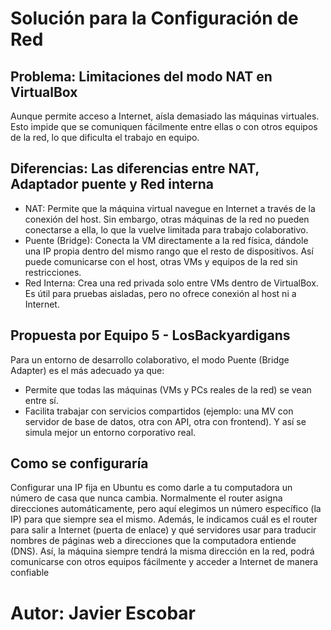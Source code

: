 # Solución para la Configuración de Red 

## Problema: Limitaciones del modo NAT en VirtualBox
Aunque permite acceso a Internet, aísla demasiado las máquinas virtuales. Esto impide que se comuniquen fácilmente entre ellas o con otros equipos de la red, lo que dificulta el trabajo en equipo.

## Diferencias: Las diferencias entre NAT, Adaptador puente y Red interna 

- NAT: Permite que la máquina virtual navegue en Internet
a través de la conexión del host. Sin embargo, otras máquinas de la red no pueden conectarse a ella, lo que la vuelve limitada para trabajo colaborativo.
- Puente (Bridge): Conecta la VM directamente a la red física, dándole una IP propia dentro del mismo rango que el resto de dispositivos. Así puede comunicarse con el host, otras VMs y equipos de la red sin restricciones.
- Red Interna: Crea una red privada solo entre VMs dentro de VirtualBox. Es útil para pruebas aisladas, pero no ofrece conexión al host ni a Internet.

## Propuesta por Equipo 5 - LosBackyardigans
Para un entorno de desarrollo colaborativo, el modo Puente (Bridge Adapter) es el más adecuado ya que:
- Permite que todas las máquinas (VMs y PCs reales de la red) se vean entre sí.
- Facilita trabajar con servicios compartidos (ejemplo: una MV con servidor de base de datos, otra con API, otra con frontend).
Y así se simula mejor un entorno corporativo real.

## Como se configuraría 
Configurar una IP fija en Ubuntu es como darle a tu computadora un número de casa que nunca cambia. Normalmente el router asigna direcciones automáticamente, pero aquí elegimos un número específico (la IP) para que siempre sea el mismo. Además, le indicamos cuál es el router para salir a Internet (puerta de enlace) y qué servidores usar para traducir nombres de páginas web a direcciones que la computadora entiende (DNS). Así, la máquina siempre tendrá la misma dirección en la red, podrá comunicarse con otros equipos fácilmente y acceder a Internet de manera confiable

# Autor: Javier Escobar 




